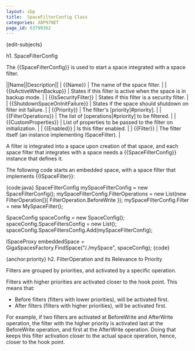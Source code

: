 ```yaml
---
layout: sbp
title:  SpaceFilterConfig Class
categories: XAP97NET
page_id: 63799362
---
```


{edit-subjects}

h1. SpaceFilterConfig

The {{SpaceFilterConfig}} is used to start a space integrated with a space filter.

||Name||Description||
| {{Name}} | The name of the space filter. |
| {{IsActiveWhenBackup}} | States if this filter is active when the space is in backup mode. |
| {{IsSecurityFilter}} | States if this filter is a security filter. |
| {{ShutdownSpaceOnInitFailure}} | States if the space should shutdown on filter init failure. |
| {{Priority}} | The filter's [priority|#priority]. |
| {{FilterOperations}} | The list of [operations|#priority] to be filtered. |
| {{CustomProperties}} | List of properties to be passed to the filter on initialization. |
| {{Enabled}} | Is this filter enabled. |
| {{Filter}} | The filter itself (an instance implementing ISpaceFilter). |

A filter is integrated into a space upon creation of that space, and each space filter that integrates with a space needs a {{SpaceFilterConfig}} instance that defines it.

The following code starts an embedded space, with a space filter that implements {{ISpaceFilter}}:

{code:java}
SpaceFilterConfig mySpaceFilterConfig = new SpaceFilterConfig();
mySpaceFilterConfig.FilterOperations = new List<FilterOperations>(new FilterOperation[]{ FilterOperation.BeforeWrite });
mySpaceFilterConfig.Filter = new MySpaceFilter();

SpaceConfig spaceConfig = new SpaceConfig();
spaceConfig.SpaceFiltersConfig = new List<SpaceFilterConfig>();
spaceConfig.SpaceFiltersConfig.Add(mySpaceFilterConfig);

ISpaceProxy embeddedSpace = GigaSpacesFactory.FindSpace("/./mySpace", spaceConfig);
{code}

{anchor:priority}
h2. FilterOperation and its Relevance to Priority

Filters are grouped by priorities, and activated by a specific operation.

Filters with higher priorities are activated closer to the hook point. This means that:

* Before filters (filters with lower priorities), will be activated first.
* After filters (filters with higher priorities), will be activated first.

For example, if two filters are activated at BeforeWrite and AfterWrite operation, the filter with the higher priority is activated last at the BeforeWrite operation, and first at the AfterWrite operation. Doing that keeps this filter activation closer to the actual space operation, hence, closer to the hook point.